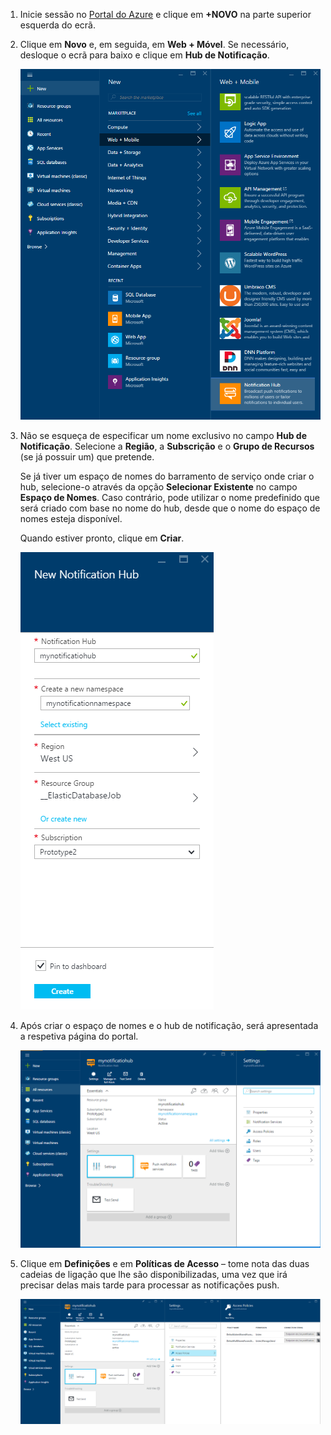 

1. Inicie sessão no [Portal do Azure](https://portal.azure.com) e clique em **+NOVO** na parte superior esquerda do ecrã.
2. Clique em **Novo** e, em seguida, em **Web + Móvel**. Se necessário, desloque o ecrã para baixo e clique em **Hub de Notificação**.
   
      ![Portal do Azure – Criar Hubs de Notificação](./media/notification-hubs-portal-create-new-hub/notification-hubs-azure-portal-create.png)
      
3. Não se esqueça de especificar um nome exclusivo no campo **Hub de Notificação**. Selecione a **Região**, a **Subscrição** e o **Grupo de Recursos** (se já possuir um) que pretende. 
   
    Se já tiver um espaço de nomes do barramento de serviço onde criar o hub, selecione-o através da opção **Selecionar Existente** no campo **Espaço de Nomes**.  Caso contrário, pode utilizar o nome predefinido que será criado com base no nome do hub, desde que o nome do espaço de nomes esteja disponível. 
   
    Quando estiver pronto, clique em **Criar**.
   
      ![Portal do Azure – Definir as propriedades do hub de notificação](./media/notification-hubs-portal-create-new-hub/notification-hubs-azure-portal-settings.png)
4. Após criar o espaço de nomes e o hub de notificação, será apresentada a respetiva página do portal. 
   
      ![Portal do Azure – Página do portal do hub de notificação](./media/notification-hubs-portal-create-new-hub/notification-hubs-azure-portal-page.png)
5. Clique em **Definições** e em **Políticas de Acesso** – tome nota das duas cadeias de ligação que lhe são disponibilizadas, uma vez que irá precisar delas mais tarde para processar as notificações push.
   
      ![Portal do Azure – Cadeias de ligação do hub de notificação](./media/notification-hubs-portal-create-new-hub/notification-hubs-connection-strings-portal.png)

